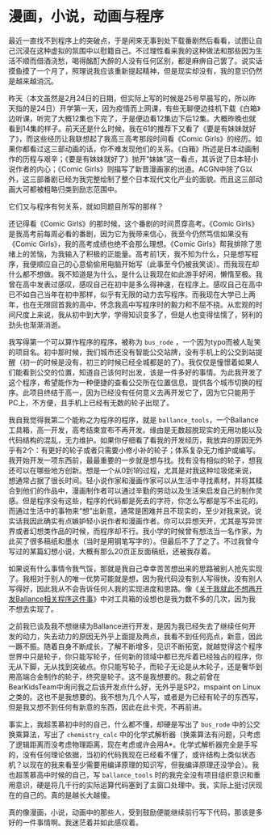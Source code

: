 # 漫画，小说，动画与程序

最近一直找不到程序上的突破点，于是闲来无事到处下载番剧然后看看，试图让自己沉浸在这种虚拟的氛围中以慰籍自己。不过理性看来我的这种做法和那些因为生活不顺而借酒浇愁，喝得酩酊大醉的人没有任何区别，都是麻痹自己罢了。说实话摸鱼摸了一个月了，照理说我应该重新提起精神，但是现实却没有，我的意识仍然是越来越消沉。

昨天（本文虽然是2月24日的日期，但实际上写的时候是25号早晨写的，所以昨天指的是24日）开学第一天，因为疫情而上网课，有些无聊便边挂机下载《白箱》边听课，听完了大概12集也下完了，于是便边看12集边下后12集。大概昨晚也就看到14集的样子。前天还是什么时候，我在61的推荐下又看了《要是有妹妹就好了》，而这些经历让我联想起了我高三高考那段时间看《Comic Girls》的经历。如果你都看过这三部动画的话，你不难发现他们的关系。《白箱》所述是日本动画制作的历程与艰辛；《要是有妹妹就好了》抛开“妹妹”这一看点，其诉说了日本轻小说作者的内心；《Comic Girls》则描写了新晋漫画家的出道。ACGN中除了G以外，这三部番剧已经为我完整绘制了整个日本现代文化产业的面貌。而且这三部动画大可都被粗略归类到励志范围中。

它们又与程序有何关系，就如同题目所写的那样？

还记得看《Comic Girls》的那时候，这个番剧的时间贯穿高考。《Comic Girls》是我高考前每周必看的番剧，因为它为我带来信心，我至今仍然笃信如果没有《Comic Girls》，我的高考成绩也绝不会那么理想。《Comic Girls》帮我排除了思绪上的苦恼，为我输入了积极的正能量。高考前1天，我不知为什么，只是想写程序，我便顺应自己的心意偷偷用电脑开始写（此事至今仍被我笑谈）。而我现在却什么都不想做。我不知道是为什么，是什么让我现在如此游手好闲，懒惰至极。我曾在高中发表过感叹，感叹自己在初中是多么得神速，在程序上。感叹自己在高中已不如自己当年在初中那样，似乎有无限的动力去写程序。而我现在大学已上两年，也在无限回首我的高中，怀念我高中写程序时的毅力和不屈不挠。从宏观的时间尺度上来说，我从初中到大学，学得知识变多了，但是人也变得怯懦了，努利的劲头也渐渐消逝。

我写得第一个可以算作程序的程序，被称为 `bus_rode` ，一个因为typo而被人耻笑的项目名。初中那时候，我们城市还没有智能公交站牌，没有手机上的公交到站提醒（初一的时候是没有，初三的时候已经全城都是的了）。我仅仅是憧憬着如果人们能看到公交的位置，知道自己该何时出发，该是一件多好的事情。为此我开发了这个程序，希望能作为一种便捷的查看公交所在位置信息，提供各个城市切换的程序。此项目终结于高一，因为已经没有任何意义去再开发它了，因为它只能用于PC上，不方便，且手机上已经有无数的轮子出现了。

我自我觉得我第二个能称之为程序的程序，就是 `ballance_tools`，一个Ballance工具箱，高一开发，高考结束宣布不再开发。缘由是无数超脱现实的无用功能以及代码结构的混乱，无力维护。如果你仔细看了看我的开发经历，我放弃的原因无外乎有2个：有更好的轮子或者只需要小修小补的轮子；体系复杂无力维护或编写。我开始开发一项东西前，最最重要的一步就是想与找。找有没有相似的轮子，想我还可以在哪些地方创新。想是一个从0到1的过程，尤其是对我这种垃圾佬来说，想通常占据了很长时间。轻小说作家和漫画作家可以从生活中寻找素材，并将其糅合到他们的作品中，漫画制作者可以通过辛勤的劳动以及生活来启发自己的制作灵感。但是程序没有这些，程序的代码都是死去的字符，你怎么写都是写不出花的。而通过生活中的事物来“想”出新意，通常是困难并且不现实的，至少对我来说。说实话我因此确实有点嫉妒轻小说作者和漫画作者。你可以异想天开，尤其是写异世界或者幻想类作品的时候，而程序却不行。我小学的时候曾有想法当一名作家，为此买了很多稿纸和墨水（当时是用钢笔写字的）。但最后不了了之了。不过我曾今写过的某篇幻想小说，大概有那么20页正反面稿纸，还被我存着。

如果说有什么事情令我气馁，那就是我自己幸幸苦苦想出来的思路被别人抢先实现了。我相对于别人的唯一优势可能就是想，因为我代码没有别人写得快，没有别人写得好，因此我从不会告诉任何人我的实现进度和思路。像《[关于我就此不想再开发Ballance相关程序这件事](./20200214.md)》中对工具箱的设想也是我为数不多的几次，因为我不想去实现了。

之前我已谈及我不想继续为Ballance进行开发，是因为我已经失去了继续任何开发的动力，失去动力的原因无外乎上面提及两点，我看不到任何亮点，新意，因此一蹶不振。随着自身不断成长，了解不断增多，见识不断拓宽，就越觉得这个程序世界中只是轮子，你只能写轮子，任何新的领域中都已充斥着已经独占的程序，你无从下脚，无从找到突破点。你只能写轮子，而轮子无论是从木轮子，还是奢华到用高端合金制作的轮子，终究是轮子。这不是我想要的。我之前曾在BearKidsTeam中询问我之后该开发点什么好，无外乎是SP2，mspaint on Linux之类的。这也不是我想要的。我不想为几个人写，或者是为已经有轮子的东西写，但是我又想不到任何有新意的东西，因此在此卡壳，不再前进。

事实上，我超羡慕初中时的自己，什么都不懂，却硬是写出了 `bus_rode` 中的公交换乘算法，写出了 `chemistry_calc` 中的化学式解析器（换乘算法有问题，只考虑了逻辑距离而没考虑物理距离，现在考虑或许会用A*。化学式解析器完全是手写的，没有任何理论依据，当初的代码我现在已经看不懂了，或许结构上类似状态机？以现在的我来看至少需要用编译原理的知识写，但我编译原理还没学会）。我也超羡慕高中时候的自己，写 `ballance_tools` 时的我完全没有项目组织意识和重用意识，硬是将几千行的实际运算代码塞到了主窗口处理中。我，实际上挺讨厌现在的自己的。真的是越长大越傻。

真的像漫画，小说，动画中的那些人，受到鼓励便能继续前行写下代码，那该是多好的一件事情啊。我迷茫着并如此感叹着。
